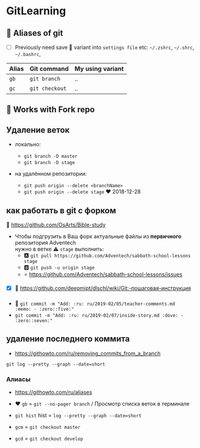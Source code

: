# GitLearning

## :gift: Aliases of git

- [ ] Previously need save :green_heart: variant into `settings file` etc: `~/.zshrc`, `~/.shrc`, `~/.bashrc`, 

|Alias| Git command| My using variant|
|-|-|-|
|`gb`|`git branch`|.. |
|`gc`|`git checkout`|..|

## :train: Works with Fork repo

<!-- Old notices from issue: https://github.com/vovs03/sabbath-school-lessons/issues/3 -->

## Удаление веток

- локально:
  - `git branch -D master`
  - `git branch -D stage`

- на удалённом репозитории:
  - `git push origin --delete <branchName>`<a name="howto"></a>
  - `git push origin --delete stage` :heart: 2018-12-28

## как работать в git с форком

:mega: https://github.com/OsArts/Bible-study

- Чтобы подгрузить в Ваш форк актуальные файлы из **первичного** репозитория Adventech  
нужно в ветке :warning: `stage` выполнить:  
  - :a: `git pull https://github.com/Adventech/sabbath-school-lessons stage`
  - :b: `git push -u origin stage`
  - :star: https://github.com/Adventech/sabbath-school-lessons/issues
- [x] :memo: https://github.com/deepmipt/dlschl/wiki/Git:-пошаговая-инструкция

### 

- :green_heart: `git commit -m "Add: :ru: ru/2019-02/05/teacher-comments.md  :memo: - :zero::five:"
` 
- `git commit -m "Add: :ru: ru/2019-02/07/inside-story.md :dove: - :zero::seven:"
`


## удаление последнего коммита

- https://githowto.com/ru/removing_commits_from_a_branch


`git log --pretty --graph --date=short`

### Алиасы

- https://githowto.com/ru/aliases

- :heart: `gb` = `git --no-pager branch` / Просмотр списка веток в терминале
- `git hist` hist = `log --pretty --graph --date=short`
- `gcm` = `git checkout master`
- `gcd` = `git checkout develop`
